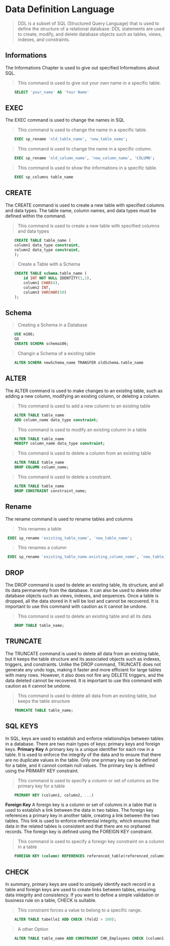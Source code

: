 # Data Definition Language
> DDL is a subset of SQL (Structured Query Language) that is used to define the structure of a relational database. DDL statements are used to create, modify, and delete database objects such as tables, views, indexes, and constraints.
## Informations
The Informations Chapter is used to give out specified Informations about SQL.
> This command is used to give out your own name in a specific table.
```sql       
    SELECT 'your_name' AS 'Your Name'
```
## EXEC
The EXEC command is used to change the names in SQL
> This command is used to change the name in a specific table.
```SQL
    EXEC sp_rename 'old_table_name', 'new_table_name';
```
> This command is used to change the name in a specific column.
```SQL
    EXEC sp_rename 'old_column_name', 'new_column_name', 'COLUMN';
```
> This command is used to show the informations in a specific table.
```sql       
    EXEC sp_columns table_name
```
## CREATE
The CREATE command is used to create a new table with specified columns and data types. The table name, column names, and data types must be defined within the command.
> This command is used to create a new table with specified columns and data types
```sql       
    CREATE TABLE table_name (
    column1 data_type constraint,
    column2 data_type constraint,
    );
```
> Create a Table with a Schema
```SQL
    CREATE TABLE schema.table_name (
        id INT NOT NULL IDENTITY(1,1),
        column1 CHAR(4),
        column2 INT,
        column3 VARCHAR(50)
    );
```
## Schema
> Creating a Schema in a Database
```SQL
    USE m106;
    GO
    CREATE SCHEMA schema106;
```
> Changin a Schema of a existing table
```SQL
    ALTER SCHEMA newSchema_name TRANSFER oldSchema.table_name
```
## ALTER
The ALTER command is used to make changes to an existing table, such as adding a new column, modifying an existing column, or deleting a column.
> This command is used to add a new column to an existing table
```sql
    ALTER TABLE table_name
    ADD column_name data_type constraint;
```
> This command is used to modify an existing column in a table
```sql
    ALTER TABLE table_name
    MODIFY column_name data_type constraint;
```
> This command is used to delete a column from an existing table
```sql
    ALTER TABLE table_name
    DROP COLUMN column_name;
```
> This command is used to delete a constraint.
```SQL
    ALTER TABLE table_name
    DROP CONSTRAINT constraint_name;
```
## Rename
The rename command is used to rename tables and columns
> This renames a table
```sql
 EXEC sp_rename 'existing_table_name', 'new_table_name'; 
```
> This renames a column
```sql
 EXEC sp_rename 'existing_table_name.existing_column_name', 'new_table_name.new_column_name'; 
```

## DROP
The DROP command is used to delete an existing table, its structure, and all its data permanently from the database. It can also be used to delete other database objects such as views, indexes, and sequences. Once a table is dropped, all the data stored in it will be lost and cannot be recovered. It is important to use this command with caution as it cannot be undone.
> This command is used to delete an existing table and all its data
```sql
    DROP TABLE table_name;
```
## TRUNCATE
The TRUNCATE command is used to delete all data from an existing table, but it keeps the table structure and its associated objects such as indexes, triggers, and constraints. Unlike the DROP command, TRUNCATE does not generate any undo logs, making it faster and more efficient for large tables with many rows. However, it also does not fire any DELETE triggers, and the data deleted cannot be recovered. It is important to use this command with caution as it cannot be undone.
> This command is used to delete all data from an existing table, but keeps the table structure
```sql
    TRUNCATE TABLE table_name;
```
## SQL KEYS
In SQL, keys are used to establish and enforce relationships between tables in a database. There are two main types of keys: primary keys and foreign keys.
**Primary Key**
A primary key is a unique identifier for each row in a table. It is used to enforce the integrity of the data and to ensure that there are no duplicate values in the table. Only one primary key can be defined for a table, and it cannot contain null values. The primary key is defined using the PRIMARY KEY constraint.
> This command is used to specify a column or set of columns as the primary key for a table
```sql
    PRIMARY KEY (column1, column2, ...)
```
**Foreign Key**
A foreign key is a column or set of columns in a table that is used to establish a link between the data in two tables. The foreign key references a primary key in another table, creating a link between the two tables. This link is used to enforce referential integrity, which ensures that data in the related tables is consistent and that there are no orphaned records. The foreign key is defined using the FOREIGN KEY constraint.
> This command is used to specify a foreign key constraint on a column in a table
```sql
    FOREIGN KEY (column) REFERENCES referenced_table(referenced_column)
```
## CHECK
In summary, primary keys are used to uniquely identify each record in a table and foreign keys are used to create links between tables, ensuring data integrity and consistency.
If you want to define a simple validation or business rule on a table, CHECK is suitable. 
> This constraint forces a value to belong to a specific range.
```SQL
    ALTER TABLE tabelle1 ADD CHECK (feld2 > 100);
```
> A other Option
```SQL
    ALTER TABLE table_name ADD CONSTRAINT CHK_Employees CHECK (column1 = 'A' or column1 = 'B' or column1 = 'C' or column1 = 'D')
```